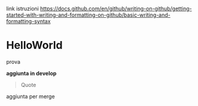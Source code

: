 link istruzioni 
https://docs.github.com/en/github/writing-on-github/getting-started-with-writing-and-formatting-on-github/basic-writing-and-formatting-syntax


# HelloWorld

prova

**aggiunta in develop**

> Quote

aggiunta per merge